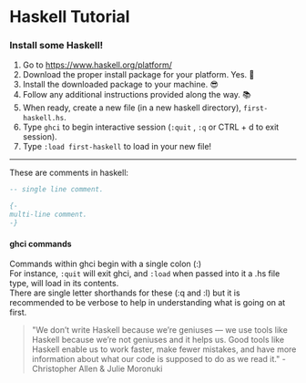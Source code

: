 # Haskell Tutorial
### Install some Haskell!

1. Go to https://www.haskell.org/platform/
2. Download the proper install package for your platform. Yes. :raised_hands:
3. Install the downloaded package to your machine. :sunglasses:
4. Follow any additional instructions provided along the way. :books:
5. When ready, create a new file (in a new haskell directory), `first-haskell.hs`.
6. Type `ghci` to begin interactive session (`:quit` , `:q` or CTRL + d to exit session).
7. Type `:load first-haskell` to load in your new file!  
<hr>

These are comments in haskell:
```hs
-- single line comment.
```
```hs
{-
multi-line comment.
-}
```
#### ghci commands
Commands within ghci begin with a single colon (:)  
For instance, `:quit` will exit ghci, and `:load` when passed into it a .hs file type, will load in its contents.  
There are single letter shorthands for these  (:q and :l) but it is recommended to be verbose to help in understanding what is going on at first.

>"We don’t write
Haskell because we’re geniuses — we use tools like Haskell because we’re
not geniuses and it helps us. Good tools like Haskell enable us to work
faster, make fewer mistakes, and have more information about what our
code is supposed to do as we read it." - Christopher Allen & Julie Moronuki
